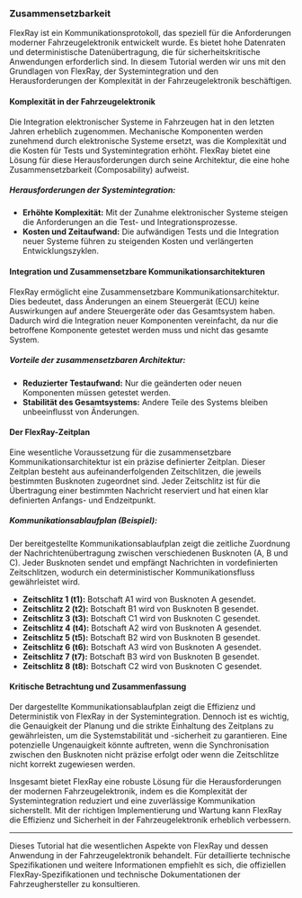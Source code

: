 ### Zusammensetzbarkeit

FlexRay ist ein Kommunikationsprotokoll, das speziell für die Anforderungen moderner Fahrzeugelektronik entwickelt wurde. Es bietet hohe Datenraten und deterministische Datenübertragung, die für sicherheitskritische Anwendungen erforderlich sind. In diesem Tutorial werden wir uns mit den Grundlagen von FlexRay, der Systemintegration und den Herausforderungen der Komplexität in der Fahrzeugelektronik beschäftigen.

#### Komplexität in der Fahrzeugelektronik

Die Integration elektronischer Systeme in Fahrzeugen hat in den letzten Jahren erheblich zugenommen. Mechanische Komponenten werden zunehmend durch elektronische Systeme ersetzt, was die Komplexität und die Kosten für Tests und Systemintegration erhöht. FlexRay bietet eine Lösung für diese Herausforderungen durch seine Architektur, die eine hohe Zusammensetzbarkeit (Composability) aufweist.

##### Herausforderungen der Systemintegration:

- **Erhöhte Komplexität:** Mit der Zunahme elektronischer Systeme steigen die Anforderungen an die Test- und Integrationsprozesse.
- **Kosten und Zeitaufwand:** Die aufwändigen Tests und die Integration neuer Systeme führen zu steigenden Kosten und verlängerten Entwicklungszyklen.

#### Integration und Zusammensetzbare Kommunikationsarchitekturen

FlexRay ermöglicht eine Zusammensetzbare Kommunikationsarchitektur. Dies bedeutet, dass Änderungen an einem Steuergerät (ECU) keine Auswirkungen auf andere Steuergeräte oder das Gesamtsystem haben. Dadurch wird die Integration neuer Komponenten vereinfacht, da nur die betroffene Komponente getestet werden muss und nicht das gesamte System.

##### Vorteile der zusammensetzbaren Architektur:

- **Reduzierter Testaufwand:** Nur die geänderten oder neuen Komponenten müssen getestet werden.
- **Stabilität des Gesamtsystems:** Andere Teile des Systems bleiben unbeeinflusst von Änderungen.

#### Der FlexRay-Zeitplan

Eine wesentliche Voraussetzung für die zusammensetzbare Kommunikationsarchitektur ist ein präzise definierter Zeitplan. Dieser Zeitplan besteht aus aufeinanderfolgenden Zeitschlitzen, die jeweils bestimmten Busknoten zugeordnet sind. Jeder Zeitschlitz ist für die Übertragung einer bestimmten Nachricht reserviert und hat einen klar definierten Anfangs- und Endzeitpunkt.

##### Kommunikationsablaufplan (Beispiel):

Der bereitgestellte Kommunikationsablaufplan zeigt die zeitliche Zuordnung der Nachrichtenübertragung zwischen verschiedenen Busknoten (A, B und C). Jeder Busknoten sendet und empfängt Nachrichten in vordefinierten Zeitschlitzen, wodurch ein deterministischer Kommunikationsfluss gewährleistet wird.

- **Zeitschlitz 1 (t1):** Botschaft A1 wird von Busknoten A gesendet.
- **Zeitschlitz 2 (t2):** Botschaft B1 wird von Busknoten B gesendet.
- **Zeitschlitz 3 (t3):** Botschaft C1 wird von Busknoten C gesendet.
- **Zeitschlitz 4 (t4):** Botschaft A2 wird von Busknoten A gesendet.
- **Zeitschlitz 5 (t5):** Botschaft B2 wird von Busknoten B gesendet.
- **Zeitschlitz 6 (t6):** Botschaft A3 wird von Busknoten A gesendet.
- **Zeitschlitz 7 (t7):** Botschaft B3 wird von Busknoten B gesendet.
- **Zeitschlitz 8 (t8):** Botschaft C2 wird von Busknoten C gesendet.

#### Kritische Betrachtung und Zusammenfassung

Der dargestellte Kommunikationsablaufplan zeigt die Effizienz und Deterministik von FlexRay in der Systemintegration. Dennoch ist es wichtig, die Genauigkeit der Planung und die strikte Einhaltung des Zeitplans zu gewährleisten, um die Systemstabilität und -sicherheit zu garantieren. Eine potenzielle Ungenauigkeit könnte auftreten, wenn die Synchronisation zwischen den Busknoten nicht präzise erfolgt oder wenn die Zeitschlitze nicht korrekt zugewiesen werden.

Insgesamt bietet FlexRay eine robuste Lösung für die Herausforderungen der modernen Fahrzeugelektronik, indem es die Komplexität der Systemintegration reduziert und eine zuverlässige Kommunikation sicherstellt. Mit der richtigen Implementierung und Wartung kann FlexRay die Effizienz und Sicherheit in der Fahrzeugelektronik erheblich verbessern.

---

Dieses Tutorial hat die wesentlichen Aspekte von FlexRay und dessen Anwendung in der Fahrzeugelektronik behandelt. Für detaillierte technische Spezifikationen und weitere Informationen empfiehlt es sich, die offiziellen FlexRay-Spezifikationen und technische Dokumentationen der Fahrzeughersteller zu konsultieren.
